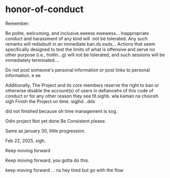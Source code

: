 # honor-of-conduct
Remember:

Be polite, welcoming, and inclusive.eeeess
ewewess...
Inappropriate conduct and harassment of any kind will .not be tolerated. Any such remarks will redsdsult in an immediate ban.ds
esds...
Actions that seem specifically designed to test the limits of what is offensive and serve no other purpose (i.e., trollin...g) will not be tolerated, and such sessions will be immediately terminated....

Do not post someone's personal information or post links to personal information. e ee 

Additionally, The Project and its core members reserve the right to ban or otherwise disable the account(s) of users in defiancehs of this code of conduct or for any other reason they see fit.sighb.
 wla kaman na choiceh
sigh
Finish the Project on time.  sigjhd
..dds

did not finished because oh time management is sog.



Odin project
Not yet done
Be Consistent please.

Same as january 30, little progression.

Feb 22, 2025. sigh.


Keep moving forward

Keep moving forward, you gotta do this.

keep moving forward . . ns
hey
tired but go with the flow 
